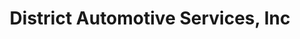 ---
title: "District Automotive Services, Inc"
url: /washington/district-automotive-services-inc/
shop: car repair
---
